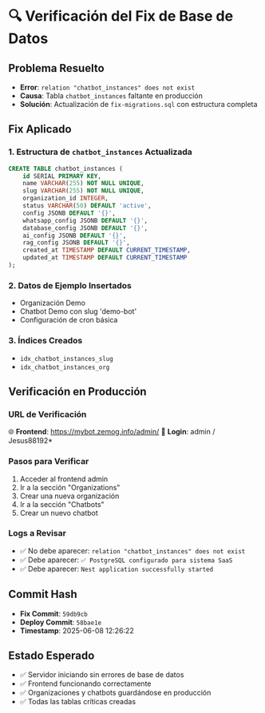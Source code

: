 # 🔍 Verificación del Fix de Base de Datos

## Problema Resuelto
- **Error**: `relation "chatbot_instances" does not exist`
- **Causa**: Tabla `chatbot_instances` faltante en producción
- **Solución**: Actualización de `fix-migrations.sql` con estructura completa

## Fix Aplicado

### 1. Estructura de `chatbot_instances` Actualizada
```sql
CREATE TABLE chatbot_instances (
    id SERIAL PRIMARY KEY,
    name VARCHAR(255) NOT NULL UNIQUE,
    slug VARCHAR(255) NOT NULL UNIQUE,
    organization_id INTEGER,
    status VARCHAR(50) DEFAULT 'active',
    config JSONB DEFAULT '{}',
    whatsapp_config JSONB DEFAULT '{}',
    database_config JSONB DEFAULT '{}',
    ai_config JSONB DEFAULT '{}',
    rag_config JSONB DEFAULT '{}',
    created_at TIMESTAMP DEFAULT CURRENT_TIMESTAMP,
    updated_at TIMESTAMP DEFAULT CURRENT_TIMESTAMP
);
```

### 2. Datos de Ejemplo Insertados
- Organización Demo
- Chatbot Demo con slug 'demo-bot'
- Configuración de cron básica

### 3. Índices Creados
- `idx_chatbot_instances_slug`
- `idx_chatbot_instances_org`

## Verificación en Producción

### URL de Verificación
🌐 **Frontend**: https://mybot.zemog.info/admin/
🔐 **Login**: admin / Jesus88192*

### Pasos para Verificar
1. Acceder al frontend admin
2. Ir a la sección "Organizations"
3. Crear una nueva organización
4. Ir a la sección "Chatbots"
5. Crear un nuevo chatbot

### Logs a Revisar
- ✅ No debe aparecer: `relation "chatbot_instances" does not exist`
- ✅ Debe aparecer: `✅ PostgreSQL configurado para sistema SaaS`
- ✅ Debe aparecer: `Nest application successfully started`

## Commit Hash
- **Fix Commit**: `59db9cb`
- **Deploy Commit**: `58bae1e`
- **Timestamp**: 2025-06-08 12:26:22

## Estado Esperado
- ✅ Servidor iniciando sin errores de base de datos
- ✅ Frontend funcionando correctamente
- ✅ Organizaciones y chatbots guardándose en producción
- ✅ Todas las tablas críticas creadas 
